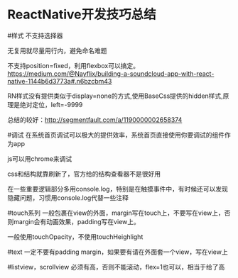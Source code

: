 # ReactNative开发技巧总结

#样式
不支持选择器

无复用就尽量用行内，避免命名难题

不支持position=fixed，利用flexbox可以搞定。<https://medium.com/@Nayflix/building-a-soundcloud-app-with-react-native-1144b6d3773a#.n6bzcbm43>

		
RN样式没有提供类似于display=none的方式,使用BaseCss提供的hidden样式,原理是绝对定位，left=-9999
	
总结的较好：http://segmentfault.com/a/1190000002658374


#调试
在系统首页调试可以极大的提供效率，系统首页直接使用你要调试的组件作为app
	
js可以用chrome来调试

css和结构就靠刷新了，官方给的结构查看器不是很好用

在一些重要逻辑部分多用console.log，特别是在触摸事件中，有时候还可以发现隐藏问题，习惯用console.log代替一些注释


#touch系列
一般包裹在view的外面，margin写在touch上，不要写在view上，否则margin会有动画效果，padding写在view上。
	
一般使用touchOpacity，不使用touchHeighlight



#text
一定不要有padding margin，如果要有请在外面套一个view，写在view上

#listview，scrollview
必须有高，否则不能滚动，flex=1也可以，相当于给了高


